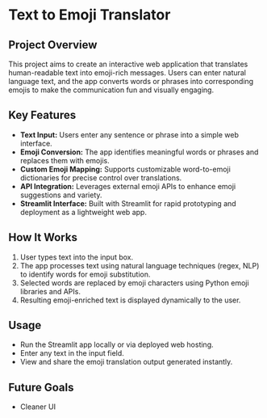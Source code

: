 # Text to Emoji Translator

## Project Overview
This project aims to create an interactive web application that translates human-readable text into emoji-rich messages. Users can enter natural language text, and the app converts words or phrases into corresponding emojis to make the communication fun and visually engaging.

## Key Features
- **Text Input:** Users enter any sentence or phrase into a simple web interface.
- **Emoji Conversion:** The app identifies meaningful words or phrases and replaces them with emojis.
- **Custom Emoji Mapping:** Supports customizable word-to-emoji dictionaries for precise control over translations.
- **API Integration:** Leverages external emoji APIs to enhance emoji suggestions and variety.
- **Streamlit Interface:** Built with Streamlit for rapid prototyping and deployment as a lightweight web app.

## How It Works
1. User types text into the input box.
2. The app processes text using natural language techniques (regex, NLP) to identify words for emoji substitution.
3. Selected words are replaced by emoji characters using Python emoji libraries and APIs.
4. Resulting emoji-enriched text is displayed dynamically to the user.

## Usage
- Run the Streamlit app locally or via deployed web hosting.
- Enter any text in the input field.
- View and share the emoji translation output generated instantly.

## Future Goals
- Cleaner UI
